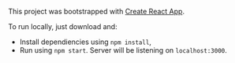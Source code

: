 This project was bootstrapped with [Create React App](https://github.com/facebookincubator/create-react-app).

To run locally, just download and:

- Install dependiencies using `npm install`,
- Run using `npm start`. Server will be listening on `localhost:3000`.
